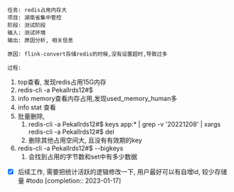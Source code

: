 	任务: redis占用内存大
	项目: 湖南省集中管控
	阶段: 测试阶段
	输入: 测试环境
	输出: 原因分析, 相关信息

	原因: flink-convert存储redis的时候,没有设置超时,导致过多

	过程: 
1. top查看, 发现redis占用15G内存
2. redis-cli -a Pekallrds12#$
3. info memory查看内存占用,发现used_memory_human多
4. info stat 查看
5. 批量删除,
	1.  redis-cli -a Pekallrds12#$ keys app:*  | grep -v '20221208' | xargs redis-cli -a Pekallrds12#$ del
	2. 删除其他占用空间大, 且没有有效期的key
6.  redis-cli -a Pekallrds12#$ --bigkeys
	1. 会找到占用的字节数和set中有多少数据

- [x] 后续工作, 需要把统计活跃的逻辑修改一下, 用户最好可以有自增id, 较少存储量  #todo [completion:: 2023-01-17]